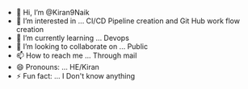 - 👋 Hi, I’m @Kiran9Naik
- 👀 I’m interested in ... CI/CD Pipeline creation and Git Hub work flow creation
- 🌱 I’m currently learning ...  Devops
- 💞️ I’m looking to collaborate on ... Public 
- 📫 How to reach me ... Through mail 
- 😄 Pronouns: ... HE/Kiran
- ⚡ Fun fact: ... I Don't know anything 

<!---
Kiran9Naik/Kiran9Naik is a ✨ special ✨ repository because its `README.md` (this file) appears on your GitHub profile.
You can click the Preview link to take a look at your changes.
--->
